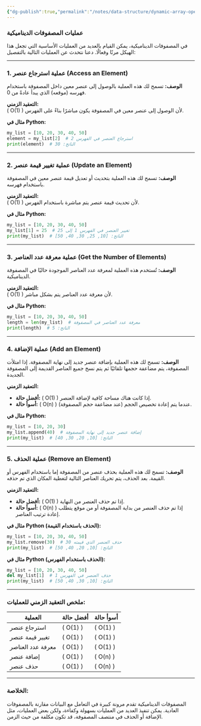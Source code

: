 ```yaml
---
{"dg-publish":true,"permalink":"/notes/data-structure/dynamic-array-operations/"}
---
```


### **عمليات المصفوفات الديناميكية**

في المصفوفات الديناميكية، يمكن القيام بالعديد من العمليات الأساسية التي تجعل هذا الهيكل مرنًا وفعالًا. دعنا نتحدث عن العمليات التالية بالتفصيل:

---

### 1. **عملية استرجاع عنصر (Access an Element)**

**الوصف:**
تسمح لك هذه العملية بالوصول إلى عنصر معين داخل المصفوفة باستخدام فهرسه (موقعه) الذي يبدأ عادةً من 0.

**التعقيد الزمني:**  
\( O(1) \) لأن الوصول إلى عنصر معين في المصفوفة يكون مباشرًا بناءً على الفهرس.

**مثال في Python:**
```python
my_list = [10, 20, 30, 40, 50]
element = my_list[2]  # استرجاع العنصر في الفهرس 2
print(element)  # الناتج: 30
```

---

### 2. **عملية تغيير قيمة عنصر (Update an Element)**

**الوصف:**
تسمح لك هذه العملية بتحديث أو تعديل قيمة عنصر معين في المصفوفة باستخدام فهرسه.

**التعقيد الزمني:**  
\( O(1) \) لأن تحديث قيمة عنصر يتم مباشرة باستخدام الفهرس.

**مثال في Python:**
```python
my_list = [10, 20, 30, 40, 50]
my_list[1] = 25  # تغيير العنصر في الفهرس 1 إلى 25
print(my_list)  # الناتج: [10, 25, 30, 40, 50]
```

---

### 3. **عملية معرفة عدد العناصر (Get the Number of Elements)**

**الوصف:**
تُستخدم هذه العملية لمعرفة عدد العناصر الموجودة حاليًا في المصفوفة الديناميكية.

**التعقيد الزمني:**  
\( O(1) \) لأن معرفة عدد العناصر يتم بشكل مباشر.

**مثال في Python:**
```python
my_list = [10, 20, 30, 40, 50]
length = len(my_list)  # معرفة عدد العناصر في المصفوفة
print(length)  # الناتج: 5
```

---

### 4. **عملية الإضافة (Add an Element)**

**الوصف:**
تسمح لك هذه العملية بإضافة عنصر جديد إلى نهاية المصفوفة. إذا امتلأت المصفوفة، يتم مضاعفة حجمها تلقائيًا ثم يتم نسخ جميع العناصر القديمة إلى المصفوفة الجديدة.

**التعقيد الزمني:**  
- **أفضل حالة:** \( O(1) \) إذا كانت هناك مساحة كافية لإضافة العنصر.
- **أسوأ حالة:** \( O(n) \) عندما يتم إعادة تخصيص الحجم (عند مضاعفة حجم المصفوفة).

**مثال في Python:**
```python
my_list = [10, 20, 30]
my_list.append(40)  # إضافة عنصر جديد إلى نهاية المصفوفة
print(my_list)  # الناتج: [10, 20, 30, 40]
```

---

### 5. **عملية الحذف (Remove an Element)**

**الوصف:**
تسمح لك هذه العملية بحذف عنصر من المصفوفة إما باستخدام الفهرس أو القيمة. بعد الحذف، يتم تحريك العناصر التالية لتغطية المكان الذي تم حذفه.

**التعقيد الزمني:**  
- **أفضل حالة:** \( O(1) \) إذا تم حذف العنصر من النهاية.
- **أسوأ حالة:** \( O(n) \) إذا تم حذف العنصر من بداية المصفوفة أو من موقع يتطلب إعادة ترتيب العناصر.

**مثال في Python (الحذف باستخدام القيمة):**
```python
my_list = [10, 20, 30, 40, 50]
my_list.remove(30)  # حذف العنصر الذي قيمته 30
print(my_list)  # الناتج: [10, 20, 40, 50]
```

**مثال في Python (الحذف باستخدام الفهرس):**
```python
my_list = [10, 20, 30, 40, 50]
del my_list[1]  # حذف العنصر في الفهرس 1
print(my_list)  # الناتج: [10, 30, 40, 50]
```

---

### **ملخص التعقيد الزمني للعمليات:**

| **العملية**                    | **أفضل حالة** | **أسوأ حالة** |
|---------------------------------|---------------|---------------|
| استرجاع عنصر                   | \( O(1) \)    | \( O(1) \)    |
| تغيير قيمة عنصر                | \( O(1) \)    | \( O(1) \)    |
| معرفة عدد العناصر              | \( O(1) \)    | \( O(1) \)    |
| إضافة عنصر                     | \( O(1) \)    | \( O(n) \)    |
| حذف عنصر                       | \( O(1) \)    | \( O(n) \)    |

---

### **الخلاصة:**

المصفوفات الديناميكية تقدم مرونة كبيرة في التعامل مع البيانات مقارنة بالمصفوفات العادية. يمكن تنفيذ العديد من العمليات بسهولة وكفاءة، ولكن بعض العمليات، مثل الإضافة أو الحذف في منتصف المصفوفة، قد تكون مكلفة من حيث الزمن.